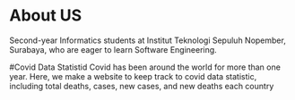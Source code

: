 # About US
Second-year Informatics students at Institut Teknologi Sepuluh Nopember, Surabaya, who are eager to learn Software Engineering.

#Covid Data Statistid
Covid has been around the world for more than one year. Here, we make a website to keep track to covid data statistic, including total deaths, cases, new cases, and new deaths each country
